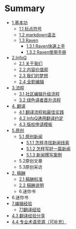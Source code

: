 # Summary

* [1.基本功](1基本功.md)
    * [1.1 标点符号](11-标点符号.md)
    * [1.2 markdown语法](12-markdown语法.md)
    * [1.3 Raven](13-raven.md)
        * [1.3.1 Raven快速上手](131-raven快速上手.md)
        * [1.3.2 Raven使用手册](12-raven使用手册.md)
* [2.InfoQ](README.md)
    * [2.1 关于我们](21-关于我们.md)
    * [2.2 内容价值观](22-内容价值观.md)
    * [2.3 我们的梦想](23-我们的梦想.md)
    * [2.4 全职编辑](24-全职编辑.md)
* [3.流程](321424311421.md)
    * [3.1 社区编辑升级流程](31-社区编辑、译者加入的生命周期流程.md)
    * [3.2 绿色译者晋升流程](32-绿色译者升级流程.md)
* [4. 翻译](121313113-23131.md)
    * [4.1 翻译流程和最佳实践](41-翻译流程和最佳实践.md)
    * [4.2 InfoQ通用翻译约定](42-infoq通用翻译约定.md)
    * [4.3 版权申请模板](45-版权申请模板.md)
* [5.原创](5原创.md)
    * [5.1 原创新闻](51-原创新闻.md)
        * [5.1.1 怎样寻找新闻线索](511-怎样寻找新闻线索.md)
        * [5.1.2 怎样写好一篇新闻](512-怎样写好一篇新闻.md)
        * [5.1.3 新闻撰写案例](513-新闻撰写案例.md)
    * 5.2原创文章
    * 5.3原创采访
* [2. 稿酬](213123131.md)
    * [2.1 稿酬标准](21-稿酬标准.md)
    * [2.2 稿酬说明](22-稿酬说明.md)
    * 6.迷你书
* 6.迷你书
* [7.编辑经验](7编辑经验.md)
    * [7.1翻译经验](翻译经验.md)
* [4.3 翻译经验分享](42-翻译经验分享.md)
* [4.4 专业术语资源（可补充）](44-专业术语资源（可补充）.md)

